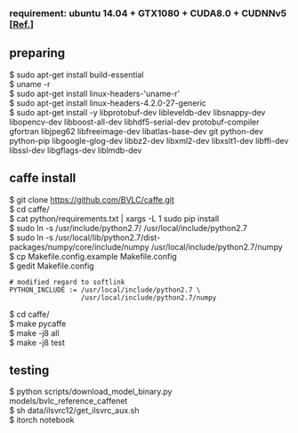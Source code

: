  
### requirement: ubuntu 14.04 + GTX1080 + CUDA8.0 + CUDNNv5 [[Ref.](http://hamait.tistory.com/513)]

## preparing 

$ sudo apt-get install build-essential <br />
$ uname -r <br />
$ sudo apt-get install linux-headers-'uname-r' <br />
$ sudo apt-get install linux-headers-4.2.0-27-generic <br />
$ sudo apt-get install -y libprotobuf-dev libleveldb-dev libsnappy-dev libopencv-dev libboost-all-dev libhdf5-serial-dev protobuf-compiler gfortran libjpeg62 libfreeimage-dev libatlas-base-dev git python-dev python-pip libgoogle-glog-dev libbz2-dev libxml2-dev libxslt1-dev libffi-dev libssl-dev libgflags-dev liblmdb-dev <br />


## caffe install 

$ git clone https://github.com/BVLC/caffe.git  <br />
$ cd caffe/  <br />
$ cat python/requirements.txt | xargs -L 1 sudo pip install  <br />
$ sudo ln -s /usr/include/python2.7/ /usr/local/include/python2.7  <br />
$ sudo ln -s /usr/local/lib/python2.7/dist-packages/numpy/core/include/numpy /usr/local/include/python2.7/numpy  <br />
$ cp Makefile.config.example Makefile.config  <br />
$ gedit  Makefile.config  <br />

```
# modified regard to softlink 
PYTHON_INCLUDE := /usr/local/include/python2.7 \ 
                  /usr/local/include/python2.7/numpy 
```

$ cd caffe/  <br />
$ make pycaffe  <br />
$ make -j8 all  <br />
$ make -j8 test  <br />




## testing 
$ python scripts/download_model_binary.py models/bvlc_reference_caffenet  <br />
$ sh data/ilsvrc12/get_ilsvrc_aux.sh  <br />
$ itorch notebook <br />
  
  
